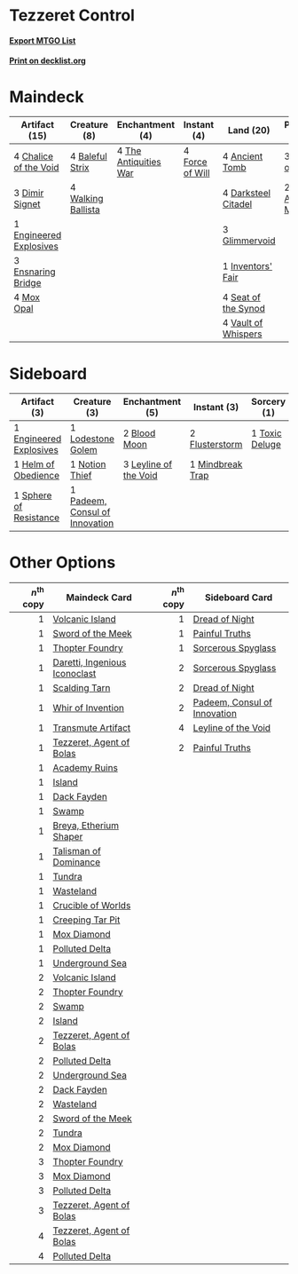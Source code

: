 # Tezzeret Control

#### [Export MTGO List](../collection/Tezzeret%20Control/Tezzeret%20Control.txt)
#### [Print on decklist.org](http://decklist.org/?deckmain=4%09Ancient%20Tomb%0A4%09Baleful%20Strix%0A4%09Chalice%20of%20the%20Void%0A4%09Darksteel%20Citadel%0A3%09Dimir%20Signet%0A1%09Engineered%20Explosives%0A3%09Ensnaring%20Bridge%0A4%09Force%20of%20Will%0A3%09Glimmervoid%0A1%09Inventors'%20Fair%0A3%09Karn,%20Scion%20of%20Urza%0A4%09Mox%20Opal%0A4%09Seat%20of%20the%20Synod%0A2%09Tezzeret,%20Artifice%20Master%0A4%09The%20Antiquities%20War%0A4%09Thoughtcast%0A4%09Vault%20of%20Whispers%0A4%09Walking%20Ballista&deckside=2%09Blood%20Moon%0A1%09Engineered%20Explosives%0A2%09Flusterstorm%0A1%09Helm%20of%20Obedience%0A3%09Leyline%20of%20the%20Void%0A1%09Lodestone%20Golem%0A1%09Mindbreak%20Trap%0A1%09Notion%20Thief%0A1%09Padeem,%20Consul%20of%20Innovation%0A1%09Sphere%20of%20Resistance%0A1%09Toxic%20Deluge)
# Maindeck

|                                          Artifact (15)                                           |                                        Creature (8)                                         |                                        Enchantment (4)                                         |                                       Instant (4)                                        |                                          Land (20)                                           |                                           Planeswalker (5)                                           |                                      Sorcery (4)                                       |
|--------------------------------------------------------------------------------------------------|---------------------------------------------------------------------------------------------|------------------------------------------------------------------------------------------------|------------------------------------------------------------------------------------------|----------------------------------------------------------------------------------------------|------------------------------------------------------------------------------------------------------|----------------------------------------------------------------------------------------|
|4 [Chalice of the Void](http://gatherer.wizards.com/Pages/Card/Details.aspx?multiverseid=370411)  |4 [Baleful Strix](http://gatherer.wizards.com/Pages/Card/Details.aspx?multiverseid=423507)   |4 [The Antiquities War](http://gatherer.wizards.com/Pages/Card/Details.aspx?multiverseid=442930)|4 [Force of Will](http://gatherer.wizards.com/Pages/Card/Details.aspx?multiverseid=382943)|4 [Ancient Tomb](http://gatherer.wizards.com/Pages/Card/Details.aspx?multiverseid=382842)     |3 [Karn, Scion of Urza](http://gatherer.wizards.com/Pages/Card/Details.aspx?multiverseid=442889)      |4 [Thoughtcast](http://gatherer.wizards.com/Pages/Card/Details.aspx?multiverseid=397804)|
|3 [Dimir Signet](http://gatherer.wizards.com/Pages/Card/Details.aspx?multiverseid=426044)         |4 [Walking Ballista](http://gatherer.wizards.com/Pages/Card/Details.aspx?multiverseid=423848)|                                                                                                |                                                                                          |4 [Darksteel Citadel](http://gatherer.wizards.com/Pages/Card/Details.aspx?multiverseid=397853)|2 [Tezzeret, Artifice Master](http://gatherer.wizards.com/Pages/Card/Details.aspx?multiverseid=447215)|                                                                                        |
|1 [Engineered Explosives](http://gatherer.wizards.com/Pages/Card/Details.aspx?multiverseid=370549)|                                                                                             |                                                                                                |                                                                                          |3 [Glimmervoid](http://gatherer.wizards.com/Pages/Card/Details.aspx?multiverseid=370425)      |                                                                                                      |                                                                                        |
|3 [Ensnaring Bridge](http://gatherer.wizards.com/Pages/Card/Details.aspx?multiverseid=442213)     |                                                                                             |                                                                                                |                                                                                          |1 [Inventors' Fair](http://gatherer.wizards.com/Pages/Card/Details.aspx?multiverseid=417820)  |                                                                                                      |                                                                                        |
|4 [Mox Opal](http://gatherer.wizards.com/Pages/Card/Details.aspx?multiverseid=397719)             |                                                                                             |                                                                                                |                                                                                          |4 [Seat of the Synod](http://gatherer.wizards.com/Pages/Card/Details.aspx?multiverseid=205303)|                                                                                                      |                                                                                        |
|                                                                                                  |                                                                                             |                                                                                                |                                                                                          |4 [Vault of Whispers](http://gatherer.wizards.com/Pages/Card/Details.aspx?multiverseid=205313)|                                                                                                      |                                                                                        |


# Sideboard

|                                           Artifact (3)                                           |                                              Creature (3)                                               |                                        Enchantment (5)                                         |                                        Instant (3)                                        |                                       Sorcery (1)                                       |
|--------------------------------------------------------------------------------------------------|---------------------------------------------------------------------------------------------------------|------------------------------------------------------------------------------------------------|-------------------------------------------------------------------------------------------|-----------------------------------------------------------------------------------------|
|1 [Engineered Explosives](http://gatherer.wizards.com/Pages/Card/Details.aspx?multiverseid=370549)|1 [Lodestone Golem](http://gatherer.wizards.com/Pages/Card/Details.aspx?multiverseid=397736)             |2 [Blood Moon](http://gatherer.wizards.com/Pages/Card/Details.aspx?multiverseid=370419)         |2 [Flusterstorm](http://gatherer.wizards.com/Pages/Card/Details.aspx?multiverseid=382942)  |1 [Toxic Deluge](http://gatherer.wizards.com/Pages/Card/Details.aspx?multiverseid=413650)|
|1 [Helm of Obedience](http://gatherer.wizards.com/Pages/Card/Details.aspx?multiverseid=184550)    |1 [Notion Thief](http://gatherer.wizards.com/Pages/Card/Details.aspx?multiverseid=442200)                |3 [Leyline of the Void](http://gatherer.wizards.com/Pages/Card/Details.aspx?multiverseid=205013)|1 [Mindbreak Trap](http://gatherer.wizards.com/Pages/Card/Details.aspx?multiverseid=197532)|                                                                                         |
|1 [Sphere of Resistance](http://gatherer.wizards.com/Pages/Card/Details.aspx?multiverseid=383106) |1 [Padeem, Consul of Innovation](http://gatherer.wizards.com/Pages/Card/Details.aspx?multiverseid=417632)|                                                                                                |                                                                                           |                                                                                         |


# Other Options

|*n*<sup>th</sup> copy|                                             Maindeck Card                                              |*n*<sup>th</sup> copy|                                            Sideboard Card                                             |
|--------------------:|--------------------------------------------------------------------------------------------------------|--------------------:|-------------------------------------------------------------------------------------------------------|
|                    1|[Volcanic Island](http://gatherer.wizards.com/Pages/Card/Details.aspx?multiverseid=383147)              |                    1|[Dread of Night](http://gatherer.wizards.com/Pages/Card/Details.aspx?multiverseid=4658)                |
|                    1|[Sword of the Meek](http://gatherer.wizards.com/Pages/Card/Details.aspx?multiverseid=126215)            |                    1|[Painful Truths](http://gatherer.wizards.com/Pages/Card/Details.aspx?multiverseid=433050)              |
|                    1|[Thopter Foundry](http://gatherer.wizards.com/Pages/Card/Details.aspx?multiverseid=420854)              |                    1|[Sorcerous Spyglass](http://gatherer.wizards.com/Pages/Card/Details.aspx?multiverseid=435407)          |
|                    1|[Daretti, Ingenious Iconoclast](http://gatherer.wizards.com/Pages/Card/Details.aspx?multiverseid=416831)|                    2|[Sorcerous Spyglass](http://gatherer.wizards.com/Pages/Card/Details.aspx?multiverseid=435407)          |
|                    1|[Scalding Tarn](http://gatherer.wizards.com/Pages/Card/Details.aspx?multiverseid=426069)                |                    2|[Dread of Night](http://gatherer.wizards.com/Pages/Card/Details.aspx?multiverseid=4658)                |
|                    1|[Whir of Invention](http://gatherer.wizards.com/Pages/Card/Details.aspx?multiverseid=423716)            |                    2|[Padeem, Consul of Innovation](http://gatherer.wizards.com/Pages/Card/Details.aspx?multiverseid=417632)|
|                    1|[Transmute Artifact](http://gatherer.wizards.com/Pages/Card/Details.aspx?multiverseid=202616)           |                    4|[Leyline of the Void](http://gatherer.wizards.com/Pages/Card/Details.aspx?multiverseid=205013)         |
|                    1|[Tezzeret, Agent of Bolas](http://gatherer.wizards.com/Pages/Card/Details.aspx?multiverseid=214065)     |                    2|[Painful Truths](http://gatherer.wizards.com/Pages/Card/Details.aspx?multiverseid=433050)              |
|                    1|[Academy Ruins](http://gatherer.wizards.com/Pages/Card/Details.aspx?multiverseid=370424)                |                     |                                                                                                       |
|                    1|[Island](http://gatherer.wizards.com/Pages/Card/Details.aspx?multiverseid=439602)                       |                     |                                                                                                       |
|                    1|[Dack Fayden](http://gatherer.wizards.com/Pages/Card/Details.aspx?multiverseid=382903)                  |                     |                                                                                                       |
|                    1|[Swamp](http://gatherer.wizards.com/Pages/Card/Details.aspx?multiverseid=439603)                        |                     |                                                                                                       |
|                    1|[Breya, Etherium Shaper](http://gatherer.wizards.com/Pages/Card/Details.aspx?multiverseid=420646)       |                     |                                                                                                       |
|                    1|[Talisman of Dominance](http://gatherer.wizards.com/Pages/Card/Details.aspx?multiverseid=430629)        |                     |                                                                                                       |
|                    1|[Tundra](http://gatherer.wizards.com/Pages/Card/Details.aspx?multiverseid=383139)                       |                     |                                                                                                       |
|                    1|[Wasteland](http://gatherer.wizards.com/Pages/Card/Details.aspx?multiverseid=413790)                    |                     |                                                                                                       |
|                    1|[Crucible of Worlds](http://gatherer.wizards.com/Pages/Card/Details.aspx?multiverseid=420598)           |                     |                                                                                                       |
|                    1|[Creeping Tar Pit](http://gatherer.wizards.com/Pages/Card/Details.aspx?multiverseid=177520)             |                     |                                                                                                       |
|                    1|[Mox Diamond](http://gatherer.wizards.com/Pages/Card/Details.aspx?multiverseid=212634)                  |                     |                                                                                                       |
|                    1|[Polluted Delta](http://gatherer.wizards.com/Pages/Card/Details.aspx?multiverseid=405104)               |                     |                                                                                                       |
|                    1|[Underground Sea](http://gatherer.wizards.com/Pages/Card/Details.aspx?multiverseid=383142)              |                     |                                                                                                       |
|                    2|[Volcanic Island](http://gatherer.wizards.com/Pages/Card/Details.aspx?multiverseid=383147)              |                     |                                                                                                       |
|                    2|[Thopter Foundry](http://gatherer.wizards.com/Pages/Card/Details.aspx?multiverseid=420854)              |                     |                                                                                                       |
|                    2|[Swamp](http://gatherer.wizards.com/Pages/Card/Details.aspx?multiverseid=439603)                        |                     |                                                                                                       |
|                    2|[Island](http://gatherer.wizards.com/Pages/Card/Details.aspx?multiverseid=439602)                       |                     |                                                                                                       |
|                    2|[Tezzeret, Agent of Bolas](http://gatherer.wizards.com/Pages/Card/Details.aspx?multiverseid=214065)     |                     |                                                                                                       |
|                    2|[Polluted Delta](http://gatherer.wizards.com/Pages/Card/Details.aspx?multiverseid=405104)               |                     |                                                                                                       |
|                    2|[Underground Sea](http://gatherer.wizards.com/Pages/Card/Details.aspx?multiverseid=383142)              |                     |                                                                                                       |
|                    2|[Dack Fayden](http://gatherer.wizards.com/Pages/Card/Details.aspx?multiverseid=382903)                  |                     |                                                                                                       |
|                    2|[Wasteland](http://gatherer.wizards.com/Pages/Card/Details.aspx?multiverseid=413790)                    |                     |                                                                                                       |
|                    2|[Sword of the Meek](http://gatherer.wizards.com/Pages/Card/Details.aspx?multiverseid=126215)            |                     |                                                                                                       |
|                    2|[Tundra](http://gatherer.wizards.com/Pages/Card/Details.aspx?multiverseid=383139)                       |                     |                                                                                                       |
|                    2|[Mox Diamond](http://gatherer.wizards.com/Pages/Card/Details.aspx?multiverseid=212634)                  |                     |                                                                                                       |
|                    3|[Thopter Foundry](http://gatherer.wizards.com/Pages/Card/Details.aspx?multiverseid=420854)              |                     |                                                                                                       |
|                    3|[Mox Diamond](http://gatherer.wizards.com/Pages/Card/Details.aspx?multiverseid=212634)                  |                     |                                                                                                       |
|                    3|[Polluted Delta](http://gatherer.wizards.com/Pages/Card/Details.aspx?multiverseid=405104)               |                     |                                                                                                       |
|                    3|[Tezzeret, Agent of Bolas](http://gatherer.wizards.com/Pages/Card/Details.aspx?multiverseid=214065)     |                     |                                                                                                       |
|                    4|[Tezzeret, Agent of Bolas](http://gatherer.wizards.com/Pages/Card/Details.aspx?multiverseid=214065)     |                     |                                                                                                       |
|                    4|[Polluted Delta](http://gatherer.wizards.com/Pages/Card/Details.aspx?multiverseid=405104)               |                     |                                                                                                       |


